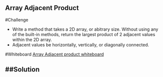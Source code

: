 ## Array Adjacent Product

#Challenge
- Write a method that takes a 2D array, or abitrary size. Without using any of the built-in methods, return the largest product of 2 adjacent values within the 2D array.
- Adjacent values be horizontally, vertically, or diagonally connected.

#Whiteboard
[Array Adjacent product whiteboard](../../../assets/array_adjacent_productWhiteboard.jpg)

##Solution
- 